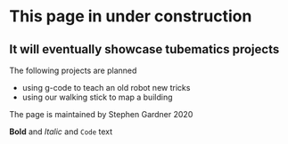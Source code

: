 # This page in under construction
## It will eventually showcase tubematics projects

The following projects are planned
- using g-code to teach an old robot new tricks
- using our walking stick to map a building 

The page is maintained by Stephen Gardner 2020

**Bold** and _Italic_ and `Code` text

